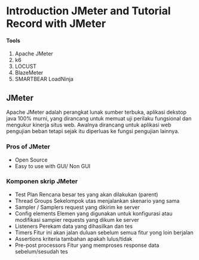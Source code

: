 # Introduction JMeter and Tutorial Record with JMeter

#### Tools

1. Apache JMeter
2. k6
3. LOCUST
4. BlazeMeter
5. SMARTBEAR LoadNinja

## JMeter

Apache JMeter adalah perangkat lunak sumber terbuka, aplikasi dekstop java 100% murni, yang dirancang untuk memuat uji perilaku fungsional dan mengukur kinerja situs web. Awalnya dirancang untuk aplikasi web pengujian beban tetapi sejak itu diperluas ke fungsi pengujian lainnya.

### Pros of JMeter

- Open Source
- Easy to use with GUI/ Non GUI

### Komponen skrip JMeter

- Test Plan
  Rencana besar tes yang akan dilakukan (parent)
- Thread Groups
  Sekelompok utas menjalankan skenario yang sama
- Sampler / Samplers
  request yang dikirim ke server
- Config elements
  Elemen yang digunakan untuk konfigurasi atau modifikasi sampier requests yang dikum ke server
- Listeners
  Perekam data yang dihasilkan dan tes
- Timers
  Fitur ini akan jalan duluan sebelum semua fitur yong loin berjalan
- Assertions
  kriteria tambahan apakah lulus/tidak
- Pre-post processors
  Fitur yang memproses response data sebelum/sesudah tes
